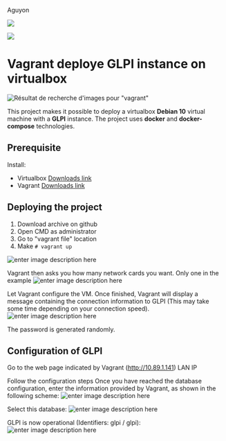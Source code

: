 Aguyon

[![](https://img.shields.io/badge/Twitter-aguyonp-blue)](https://twitter.com/aguyonp)

[![](https://img.shields.io/twitter/url?color=orange&label=Website&logo=blue&logoColor=blue&style=for-the-badge&url=https://aguyon.net)](https://aguyon.net)

# Vagrant deploye GLPI instance on virtualbox
![Résultat de recherche d'images pour "vagrant"](https://www.morot.fr/wp-content/uploads/2019/01/vagrant-logo.png)

This project makes it possible to deploy a virtualbox **Debian 10** virtual machine with a **GLPI** instance.
The project uses **docker** and **docker-compose** technologies.

## Prerequisite
Install:

 - Virtualbox  [Downloads link](https://www.virtualbox.org/wiki/Downloads)
 - Vagrant [Downloads link](https://www.vagrantup.com/downloads.html)

## Deploying the project

 1. Download archive on github
 2. Open CMD as administrator
 3. Go to "vagrant file" location
 4. Make `# vagrant up`

![enter image description here](https://i.imgur.com/sidYJfl.png)

Vagrant then asks you how many network cards you want.
Only one in the example
![enter image description here](https://i.imgur.com/tR6NHhQ.png)

Let Vagrant configure the VM. Once finished, Vagrant will display a message containing the connection information to GLPI (This may take some time depending on your connection speed).
![enter image description here](https://i.imgur.com/7Fdh8fu.png)

The password is generated randomly.

## Configuration of GLPI

Go to the web page indicated by Vagrant (http://10.89.1.141) LAN IP

Follow the configuration steps
Once you have reached the database configuration, enter the information provided by Vagrant, as shown in the following scheme:
![enter image description here](https://i.imgur.com/xPFCU2U.png)

Select this database:
![enter image description here](https://i.imgur.com/muay8yu.png)

GLPI is now operational (Identifiers: glpi / glpi):
![enter image description here](https://i.imgur.com/49K1HzN.png)


